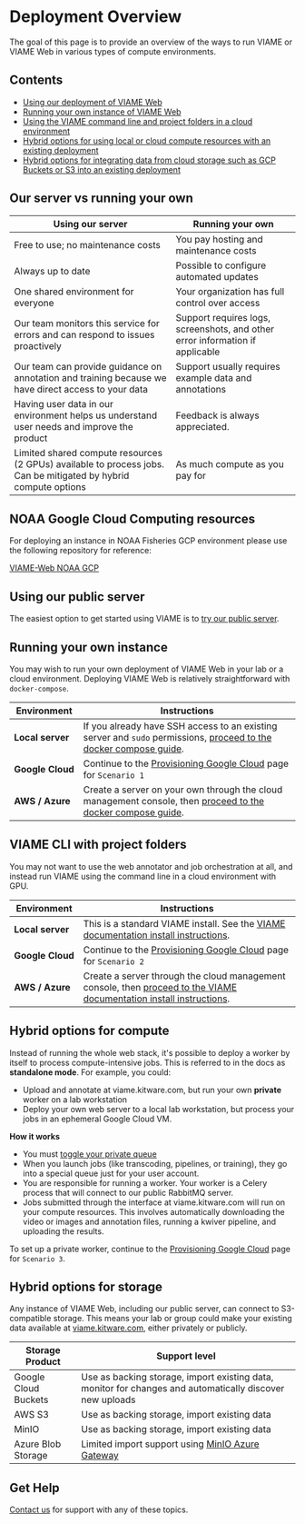 # Deployment Overview

The goal of this page is to provide an overview of the ways to run VIAME or VIAME Web in various types of compute environments.

## Contents

* [Using our deployment of VIAME Web](#using-our-public-server)
* [Running your own instance of VIAME Web](#running-your-own-instance)
* [Using the VIAME command line and project folders in a cloud environment](#viame-cli-with-project-folders)
* [Hybrid options for using local or cloud compute resources with an existing deployment](#hybrid-options-for-compute)
* [Hybrid options for integrating data from cloud storage such as GCP Buckets or S3 into an existing deployment](#hybrid-options-for-storage)

## Our server vs running your own

| Using our server | Running your own |
|----------|-----------|
Free to use; no maintenance costs | You pay hosting and maintenance costs |
Always up to date | Possible to configure automated updates |
One shared environment for everyone | Your organization has full control over access |
Our team monitors this service for errors and can respond to issues proactively | Support requires logs, screenshots, and other error information if applicable
Our team can provide guidance on annotation and training because we have direct access to your data | Support usually requires example data and annotations
Having user data in our environment helps us understand user needs and improve the product | Feedback is always appreciated.
Limited shared compute resources (2 GPUs) available to process jobs. Can be mitigated by hybrid compute options | As much compute as you pay for

## NOAA Google Cloud Computing resources
For deploying an instance in NOAA Fisheries GCP environment please use the following repository for reference:

[VIAME-Web NOAA GCP](https://github.com/us-amlr/viame-web-noaa-gcp)

## Using our public server

The easiest option to get started using VIAME is to [try our public server](Web-Version.md).

## Running your own instance

You may wish to run your own deployment of VIAME Web in your lab or a cloud environment.  Deploying VIAME Web is relatively straightforward with `docker-compose`.

| Environment | Instructions |
|-------------|--------------|
**Local server** | If you already have SSH access to an existing server and `sudo` permissions, [proceed to the docker compose guide](Deployment-Docker-Compose.md).
**Google&nbsp;Cloud** | Continue to the [Provisioning Google Cloud](Deployment-Provision.md) page for `Scenario 1` |
**AWS / Azure** | Create a server on your own through the cloud management console, then [proceed to the docker compose guide](Deployment-Docker-Compose.md).

## VIAME CLI with project folders

You may not want to use the web annotator and job orchestration at all, and instead run VIAME using the command line in a cloud environment with GPU.

| Environment | Instructions |
|-------------|--------------|
**Local server** | This is a standard VIAME install.  See the [VIAME documentation install instructions](https://github.com/VIAME/VIAME).
**Google&nbsp;Cloud** | Continue to the [Provisioning Google Cloud](Deployment-Provision.md) page for `Scenario 2` |
**AWS / Azure** | Create a server through the cloud management console, then [proceed to the VIAME documentation install instructions](https://github.com/VIAME/VIAME).

## Hybrid options for compute

Instead of running the whole web stack, it's possible to deploy a worker by itself to process compute-intensive jobs.  This is referred to in the docs as **standalone mode**. For example, you could:

* Upload and annotate at viame.kitware.com, but run your own **private** worker on a lab workstation
* Deploy your own web server to a local lab workstation, but process your jobs in an ephemeral Google Cloud VM.

**How it works**

* You must [toggle your private queue](https://viame.kitware.com/#jobs)
* When you launch jobs (like transcoding, pipelines, or training), they go into a special queue just for your user account.
* You are responsible for running a worker.  Your worker is a Celery process that will connect to our public RabbitMQ server.
* Jobs submitted through the interface at viame.kitware.com will run on your compute resources.  This involves automatically downloading the video or images and annotation files, running a kwiver pipeline, and uploading the results.

To set up a private worker, continue to the [Provisioning Google Cloud](Deployment-Provision.md) page for `Scenario 3`.

## Hybrid options for storage

Any instance of VIAME Web, including our public server, can connect to S3-compatible storage.  This means your lab or group could make your existing data available at [viame.kitware.com](https://viame.kitware.com), either privately or publicly.

| Storage Product | Support level |
|-----------------|---------------|
Google Cloud Buckets | Use as backing storage, import existing data, monitor for changes and automatically discover new uploads
AWS S3 | Use as backing storage, import existing data
MinIO | Use as backing storage, import existing data
Azure Blob Storage | Limited import support using [MinIO Azure Gateway](https://docs.min.io/docs/minio-gateway-for-azure.html)



## Get Help

[Contact us](Support.md) for support with any of these topics.
